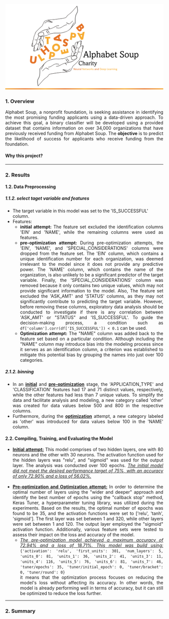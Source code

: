 <p align="center">
<img src="https://github.com/theidari/alphabet_soup/blob/main/assets/header.png" width=900px>
</p>
<h3>1. Overview</h3>
<p align="justify">Alphabet Soup, a nonprofit foundation, is seeking assistance in identifying the most promising funding applicants using a data-driven approach. To achieve this goal, a binary classifier will be developed using a provided dataset that contains information on over 34,000 organizations that have previously received funding from Alphabet Soup. The <b>objective</b> is to predict the likelihood of success for applicants who receive funding from the foundation.</P>
<h4>Why this project?</h4>
<hr>
<h3>2. Results</h3>
<h4>1.2. Data Preprocessing</h4>
<h5>1.1.2. select taget variable and features</h5>
<ul>
<li>The target variable in this model was set to the 'IS_SUCCESSFUL' column.</li>
<li>Features: 
<ul>
<li align="justify"><b>initial attempt:</b> The feature set excluded the identification columns 'EIN' and 'NAME', while the remaining columns were used as features.</li>
<li align="justify"><b>pre-optimization attempt:</b> During pre-optimization attempts, the 'EIN', 'NAME', and 'SPECIAL_CONSIDERATIONS' columns were dropped from the feature set. The 'EIN' column, which contains a unique identification number for each organization, was deemed irrelevant to the model since it does not provide any predictive power. The 'NAME' column, which contains the name of the organization, is also unlikely to be a significant predictor of the target variable. Finally, the 'SPECIAL_CONSIDERATIONS' column was removed because it only contains two unique values, which may not provide significant information to the model. Also, The feature set excluded the 'ASK_AMT' and 'STATUS' columns, as they may not significantly contribute to predicting the target variable. However, before removing these columns, exploratory data analysis should be conducted to investigate if there is any correlation between 'ASK_AMT' or "STATUS" and 'IS_SUCCESSFUL'. To guide the decision-making process, a condition such as <code>df['column'].corr(df['IS_SUCCESSFUL']) < 0.1</code> can be used. </li>
<li align="justify"><b>Optimization attempt:</b> The "NAME" column was added back to the feature set based on a particular condition. Although including the "NAME" column may introduce bias into the modeling process since it serves as an identification column, a criterion was established to mitigate this potential bias by grouping the names into just over 100 categories.</li>
</ul>
</li>
</ul>
<h5>2.1.2. binning</h5>
<ul align="justify">
<li>In an <b><ins>initial</ins></b> and <b><ins>pre-optimization</ins></b> stage, the 'APPLICATION_TYPE' and 'CLASSIFICATION' features had 17 and 71 distinct values, respectively, while the other features had less than 7 unique values. To simplify the data and facilitate analysis and modeling, a new category called 'other' was created for data values below 500 and 800 in the respective columns.</li>
<li>Furthermore, during the <b><ins>optimization</ins></b> attempt, a new category labeled as 'other' was introduced for data values below 100 in the 'NAME' column.</li>
</ul>

<h4>2.2. Compiling, Training, and Evaluating the Model</h4>
<ul align="justify">
<li align="justify"><b><ins>Initial attempt:</ins></b> This model comprises of two hidden layers, one with 80 neurons and the other with 30 neurons. The activation function used for the hidden layers was "relu", and "sigmoid" was used for the output layer. The analysis was conducted over 100 epochs. <i><ins>The initial model did not meet the desired performance target of 75%, with an accuracy of only 72.90% and a loss of 56.02%.</ins></i></li><br>
  
<li align="justify"><b><ins>Pre-optimization and Optimization attempt:</ins></b> In order to determine the optimal number of layers using the "wider and deeper" approach and identify the best number of epochs using the "callback stop" method, Keras Tuner, a hyperparameter tuning library, was utilized during the experiments. Based on the results, the optimal number of epochs was found to be 35, and the activation functions were set to ['relu', 'tanh', 'sigmoid']. The first layer was set between 1 and 320, while other layers were set between 1 and 120. The output layer employed the "sigmoid" activation function. Additionally, various feature sets were tested to assess their impact on the loss and accuracy of the model.
<ul>
<li><i><ins>The pre-optimization model achieved a maximum accuracy of 72.94% and a loss of 18.71%. This model was build using:</ins></i> <code>{'activation': 'relu', 'first_units': 301, 'num_layers': 5, 'units_0': 81, 'units_1': 36, 'units_2': 41, 'units_3': 11, 'units_4': 116, 'units_5': 76, 'units_6': 81, 'units_7': 46, 'tuner/epochs': 35, 'tuner/initial_epoch': 0, 'tuner/bracket': 0, 'tuner/round': 0}</code><br>it means that the optimization process focuses on reducing the model's loss without affecting its accuracy. In other words, the model is already performing well in terms of accuracy, but it can still be optimized to reduce the loss further.</li>



</li>
</ul>
</li>
 
</ul>

<hr>
<h3>2. Summary</h3>
